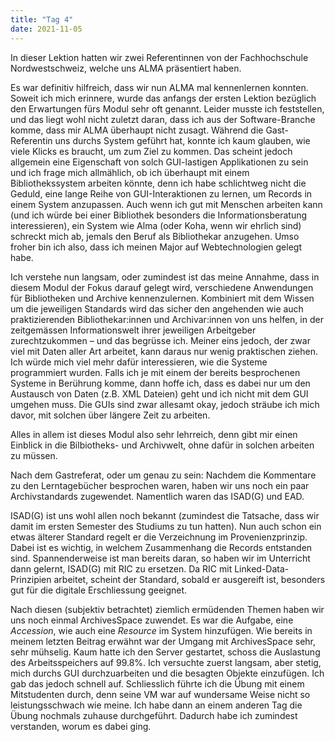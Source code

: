 ```yaml
---
title: "Tag 4"
date: 2021-11-05
---
```


In dieser Lektion hatten wir zwei Referentinnen von der Fachhochschule Nordwestschweiz, welche uns ALMA präsentiert haben.

Es war definitiv hilfreich, dass wir nun ALMA mal kennenlernen konnten. Soweit ich mich erinnere, wurde das anfangs der ersten Lektion bezüglich den Erwartungen fürs Modul sehr oft genannt. Leider musste ich feststellen, und das liegt wohl nicht zuletzt daran, dass ich aus der Software-Branche komme, dass mir ALMA überhaupt nicht zusagt. Während die Gast-Referentin uns durchs System geführt hat, konnte ich kaum glauben, wie viele Klicks es braucht, um zum Ziel zu kommen. Das scheint jedoch allgemein eine Eigenschaft von solch GUI-lastigen Applikationen zu sein und ich frage mich allmählich, ob ich überhaupt mit einem Bibliothekssystem arbeiten könnte, denn ich habe schlichtweg nicht die Geduld, eine lange Reihe von GUI-Interaktionen zu lernen, um Records in einem System anzupassen. Auch wenn ich gut mit Menschen arbeiten kann (und ich würde bei einer Bibliothek besonders die Informationsberatung interessieren), ein System wie Alma (oder Koha, wenn wir ehrlich sind) schreckt mich ab, jemals den Beruf als Bibliothekar anzugehen. Umso froher bin ich also, dass ich meinen Major auf Webtechnologien gelegt habe.

Ich verstehe nun langsam, oder zumindest ist das meine Annahme, dass in diesem Modul der Fokus darauf gelegt wird, verschiedene Anwendungen für Bibliotheken und Archive kennenzulernen. Kombiniert mit dem Wissen um die jeweiligen Standards wird das sicher den angehenden wie auch praktizierenden Bibliothekar:innen und Archivar:innen von uns helfen, in der zeitgemässen Informationswelt ihrer jeweiligen Arbeitgeber zurechtzukommen – und das begrüsse ich. Meiner eins jedoch, der zwar viel mit Daten aller Art arbeitet, kann daraus nur wenig praktischen ziehen. Ich würde mich viel mehr dafür interessieren, wie die Systeme programmiert wurden. Falls ich je mit einem der bereits besprochenen Systeme in Berührung komme, dann hoffe ich, dass es dabei nur um den Austausch von Daten (z.B. XML Dateien) geht und ich nicht mit dem GUI umgehen muss. Die GUIs sind zwar allesamt okay, jedoch sträube ich mich davor, mit solchen über längere Zeit zu arbeiten.

Alles in allem ist dieses Modul also sehr lehrreich, denn gibt mir einen Einblick in die Bilbiotheks- und Archivwelt, ohne dafür in solchen arbeiten zu müssen.

Nach dem Gastreferat, oder um genau zu sein: Nachdem die Kommentare zu den Lerntagebücher besprochen waren, haben wir uns noch ein paar Archivstandards zugewendet. Namentlich waren das ISAD(G) und EAD.

ISAD(G) ist uns wohl allen noch bekannt (zumindest die Tatsache, dass wir damit im ersten Semester des Studiums zu tun hatten). Nun auch schon ein etwas älterer Standard regelt er die Verzeichnung im Provenienzprinzip. Dabei ist es wichtig, in welchem Zusammenhang die Records entstanden sind. Spannenderweise ist man bereits daran, so haben wir im Unterricht dann gelernt, ISAD(G) mit RIC zu ersetzen. Da RIC mit Linked-Data-Prinzipien arbeitet, scheint der Standard, sobald er ausgereift ist, besonders gut für die digitale Erschliessung geeignet.

Nach diesen (subjektiv betrachtet) ziemlich ermüdenden Themen haben wir uns noch einmal ArchivesSpace zuwendet. Es war die Aufgabe, eine *Accession*, wie auch eine *Resource* im System hinzufügen. Wie bereits in meinem letzten Beitrag erwähnt war der Umgang mit ArchivesSpace sehr, sehr mühselig. Kaum hatte ich den Server gestartet, schoss die Auslastung des Arbeitsspeichers auf 99.8%. Ich versuchte zuerst langsam, aber stetig, mich durchs GUI durchzuarbeiten und die besagten Objekte einzufügen. Ich gab das jedoch schnell auf. Schliesslich führte ich die Übung mit einem Mitstudenten durch, denn seine VM war auf wundersame Weise nicht so leistungsschwach wie meine. Ich habe dann an einem anderen Tag die Übung nochmals zuhause durchgeführt. Dadurch habe ich zumindest verstanden, worum es dabei ging.
